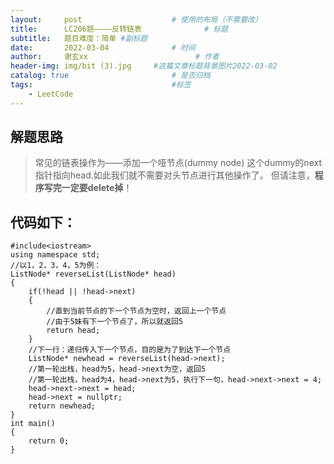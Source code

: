 ```yaml
---
layout:     post   				    # 使用的布局（不需要改）
title:      LC206题————反转链表				# 标题 
subtitle:   题目难度：简单 #副标题
date:       2022-03-04 				# 时间
author:     谢玄xx 						# 作者
header-img: img/bit (3).jpg 	#这篇文章标题背景图片2022-03-02 
catalog: true 						# 是否归档
tags:								#标签
    - LeetCode
---
```


## 解题思路
> 常见的链表操作为——添加一个哑节点(dummy node)
这个dummy的next指针指向head.如此我们就不需要对头节点进行其他操作了。
但请注意，<strong>程序写完一定要delete掉</strong>！

## 代码如下：



    #include<iostream>
    using namespace std;
    //以1，2，3，4，5为例：
    ListNode* reverseList(ListNode* head)
    {
        if(!head || !head->next)
        {
            //直到当前节点的下一个节点为空时，返回上一个节点
            //由于5妹有下一个节点了，所以就返回5
            return head;
        }
        //下一行：递归传入下一个节点，目的是为了到达下一个节点
        ListNode* newhead = reverseList(head->next);
        //第一轮出栈，head为5，head->next为空，返回5
        //第一轮出栈，head为4，head->next为5，执行下一句，head->next->next = 4;
        head->next->next = head;
        head->next = nullptr;
        return newhead;
    }
    int main()
    {
        return 0;
    }
